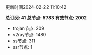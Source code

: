 更新时间2024-02-22 11:10:42

**总订阅: 41**
**总节点: 5783**
**有效节点: 2002**
- trojan节点: 209
- v2ray节点: 1480
- ss节点: 311
- ssr节点: 1
